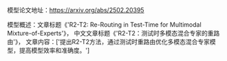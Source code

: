模型论文地址：https://arxiv.org/abs/2502.20395

模型概述：文章标题《'R2-T2: Re-Routing in Test-Time for Multimodal Mixture-of-Experts'》，
中文文章标题《'R2-T2：测试时多模态混合专家的重路由'》，
文章内容：['提出R2-T2方法，通过测试时重路由优化多模态混合专家模型，提高模型效率和准确度。']
